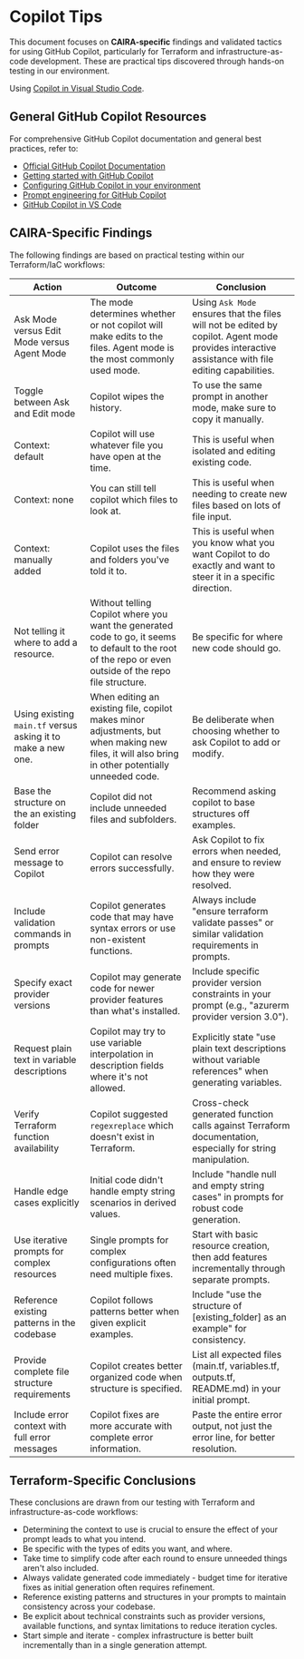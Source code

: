 # Copilot Tips

This document focuses on **CAIRA-specific** findings and validated tactics for using GitHub Copilot, particularly for Terraform and infrastructure-as-code development. These are practical tips discovered through hands-on testing in our environment.

Using [Copilot in Visual Studio Code](https://marketplace.visualstudio.com/items?itemName=GitHub.copilot).

## General GitHub Copilot Resources

For comprehensive GitHub Copilot documentation and general best practices, refer to:

- [Official GitHub Copilot Documentation](https://docs.github.com/en/copilot)
- [Getting started with GitHub Copilot](https://docs.github.com/en/copilot/getting-started-with-github-copilot)
- [Configuring GitHub Copilot in your environment](https://docs.github.com/en/copilot/configuring-github-copilot)
- [Prompt engineering for GitHub Copilot](https://docs.github.com/en/copilot/using-github-copilot/prompt-engineering-for-github-copilot)
- [GitHub Copilot in VS Code](https://code.visualstudio.com/docs/copilot/overview)

## CAIRA-Specific Findings

The following findings are based on practical testing within our Terraform/IaC workflows:

| Action                                                       | Outcome                                                                                                                                                  | Conclusion                                                                                                                                        |
|--------------------------------------------------------------|----------------------------------------------------------------------------------------------------------------------------------------------------------|---------------------------------------------------------------------------------------------------------------------------------------------------|
| Ask Mode versus Edit Mode versus Agent Mode                  | The mode determines whether or not copilot will make edits to the files. Agent mode is the most commonly used mode.                                      | Using `Ask Mode` ensures that the files will not be edited by copilot. Agent mode provides interactive assistance with file editing capabilities. |
| Toggle between Ask and Edit mode                             | Copilot wipes the history.                                                                                                                               | To use the same prompt in another mode, make sure to copy it manually.                                                                            |
| Context: default                                             | Copilot will use whatever file you have open at the time.                                                                                                | This is useful when isolated and editing existing code.                                                                                           |
| Context: none                                                | You can still tell copilot which files to look at.                                                                                                       | This is useful when needing to create new files based on lots of file input.                                                                      |
| Context: manually added                                      | Copilot uses the files and folders you've told it to.                                                                                                    | This is useful when you know what you want Copilot to do exactly and want to steer it in a specific direction.                                    |
| Not telling it where to add a resource.                      | Without telling Copilot where you want the generated code to go, it seems to default to the root of the repo or even outside of the repo file structure. | Be specific for where new code should go.                                                                                                         |
| Using existing `main.tf` versus asking it to make a new one. | When editing an existing file, copilot makes minor adjustments, but when making new files, it will also bring in other potentially unneeded code.        | Be deliberate when choosing whether to ask Copilot to add or modify.                                                                              |
| Base the structure on the an existing folder                 | Copilot did not include unneeded files and subfolders.                                                                                                   | Recommend asking copilot to base structures off examples.                                                                                         |
| Send error message to Copilot                                | Copilot can resolve errors successfully.                                                                                                                 | Ask Copilot to fix errors when needed, and ensure to review how they were resolved.                                                               |
| Include validation commands in prompts                       | Copilot generates code that may have syntax errors or use non-existent functions.                                                                        | Always include "ensure terraform validate passes" or similar validation requirements in prompts.                                                  |
| Specify exact provider versions                              | Copilot may generate code for newer provider features than what's installed.                                                                             | Include specific provider version constraints in your prompt (e.g., "azurerm provider version 3.0").                                              |
| Request plain text in variable descriptions                  | Copilot may try to use variable interpolation in description fields where it's not allowed.                                                              | Explicitly state "use plain text descriptions without variable references" when generating variables.                                             |
| Verify Terraform function availability                       | Copilot suggested `regexreplace` which doesn't exist in Terraform.                                                                                       | Cross-check generated function calls against Terraform documentation, especially for string manipulation.                                         |
| Handle edge cases explicitly                                 | Initial code didn't handle empty string scenarios in derived values.                                                                                     | Include "handle null and empty string cases" in prompts for robust code generation.                                                               |
| Use iterative prompts for complex resources                  | Single prompts for complex configurations often need multiple fixes.                                                                                     | Start with basic resource creation, then add features incrementally through separate prompts.                                                     |
| Reference existing patterns in the codebase                  | Copilot follows patterns better when given explicit examples.                                                                                            | Include "use the structure of [existing_folder] as an example" for consistency.                                                                   |
| Provide complete file structure requirements                 | Copilot creates better organized code when structure is specified.                                                                                       | List all expected files (main.tf, variables.tf, outputs.tf, README.md) in your initial prompt.                                                    |
| Include error context with full error messages               | Copilot fixes are more accurate with complete error information.                                                                                         | Paste the entire error output, not just the error line, for better resolution.                                                                    |

## Terraform-Specific Conclusions

These conclusions are drawn from our testing with Terraform and infrastructure-as-code workflows:

- Determining the context to use is crucial to ensure the effect of your prompt leads to what you intend.
- Be specific with the types of edits you want, and where.
- Take time to simplify code after each round to ensure unneeded things aren't also included.
- Always validate generated code immediately - budget time for iterative fixes as initial generation often requires refinement.
- Reference existing patterns and structures in your prompts to maintain consistency across your codebase.
- Be explicit about technical constraints such as provider versions, available functions, and syntax limitations to reduce iteration cycles.
- Start simple and iterate - complex infrastructure is better built incrementally than in a single generation attempt.
